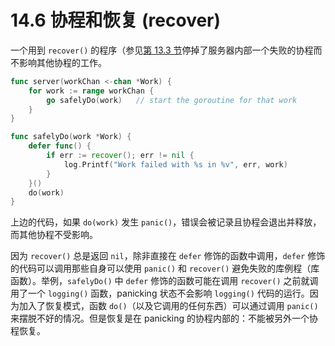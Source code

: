 # 14.6 协程和恢复 (recover)

一个用到 `recover()` 的程序（参见[第 13.3 节](13.3.md)停掉了服务器内部一个失败的协程而不影响其他协程的工作。

```go
func server(workChan <-chan *Work) {
    for work := range workChan {
        go safelyDo(work)   // start the goroutine for that work
    }
}

func safelyDo(work *Work) {
    defer func() {
        if err := recover(); err != nil {
            log.Printf("Work failed with %s in %v", err, work)
        }
    }()
    do(work)
}
```

上边的代码，如果 `do(work)` 发生 `panic()`，错误会被记录且协程会退出并释放，而其他协程不受影响。

因为 `recover()` 总是返回 `nil`，除非直接在 `defer` 修饰的函数中调用，`defer` 修饰的代码可以调用那些自身可以使用 `panic()` 和 `recover()` 避免失败的库例程（库函数）。举例，`safelyDo()` 中 `defer` 修饰的函数可能在调用 `recover()` 之前就调用了一个 `logging()` 函数，panicking 状态不会影响 `logging()` 代码的运行。因为加入了恢复模式，函数 `do()`（以及它调用的任何东西）可以通过调用 `panic()` 来摆脱不好的情况。但是恢复是在 panicking 的协程内部的：不能被另外一个协程恢复。
